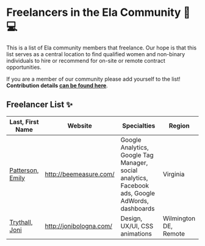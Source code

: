 # Freelancers in the Ela Community 💜 💻

This is a list of Ela community members that freelance. Our hope is that this list serves as a central location to find qualified women and non-binary individuals to hire or recommend for on-site or remote contract opportunities. 

If you are a member of our community please add yourself to the list! **Contribution details [can be found here](/CONTRIBUTING.md)**.  

## Freelancer List ✨

Last, First Name | Website | Specialties | Region
------------ | ------- | ------- | -------
[Patterson, Emily](/individual-profiles/patterson.md) | http://beemeasure.com/ | Google Analytics, Google Tag Manager, social analytics, Facebook ads, Google AdWords, dashboards | Virginia
[Trythall, Joni](/individual-profiles/trythall.md) | http://jonibologna.com/ | Design, UX/UI, CSS animations | Wilmington DE, Remote
